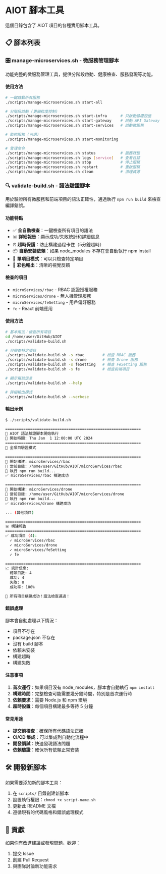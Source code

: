 # AIOT 腳本工具

這個目錄包含了 AIOT 項目的各種實用腳本工具。

## 📋 腳本列表

### 🎛️ manage-microservices.sh - 微服務管理腳本

功能完整的微服務管理工具，提供分階段啟動、健康檢查、服務發現等功能。

#### 使用方法

```bash
# 一鍵啟動所有服務
./scripts/manage-microservices.sh start-all

# 分階段啟動 (更細粒度控制)
./scripts/manage-microservices.sh start-infra      # 只啟動基礎設施
./scripts/manage-microservices.sh start-gateway    # 啟動 API Gateway
./scripts/manage-microservices.sh start-services   # 啟動微服務

# 監控服務 (可選)
./scripts/manage-microservices.sh start-monitoring

# 管理命令
./scripts/manage-microservices.sh status           # 服務狀態
./scripts/manage-microservices.sh logs [service]   # 查看日誌
./scripts/manage-microservices.sh stop             # 停止服務
./scripts/manage-microservices.sh restart          # 重啟服務
./scripts/manage-microservices.sh clean            # 清理資源
```

### 🔍 validate-build.sh - 語法驗證腳本

用於驗證所有微服務和前端項目的語法正確性，通過執行 `npm run build` 來檢查編譯錯誤。

#### 功能特點

- ✅ **全自動檢查**：一鍵檢查所有項目的語法
- 📊 **詳細報告**：顯示成功/失敗統計和詳細信息
- ⏰ **超時保護**：防止構建過程卡住（5分鐘超時）
- 📦 **自動安裝依賴**：如果 node_modules 不存在會自動執行 npm install
- 🎯 **單項目模式**：可以只檢查特定項目
- 🌈 **彩色輸出**：清晰的視覺反饋

#### 檢查的項目

- `microServices/rbac` - RBAC 認證授權服務
- `microServices/drone` - 無人機管理服務  
- `microServices/feSetting` - 用戶偏好服務
- `fe` - React 前端應用

#### 使用方法

```bash
# 基本用法：檢查所有項目
cd /home/user/GitHub/AIOT
./scripts/validate-build.sh

# 只檢查特定項目
./scripts/validate-build.sh -s rbac        # 檢查 RBAC 服務
./scripts/validate-build.sh -s drone       # 檢查 Drone 服務
./scripts/validate-build.sh -s feSetting   # 檢查 FeSetting 服務
./scripts/validate-build.sh -s fe          # 檢查前端項目

# 顯示幫助信息
./scripts/validate-build.sh --help

# 詳細輸出模式
./scripts/validate-build.sh --verbose
```

#### 輸出示例

```bash
$ ./scripts/validate-build.sh

============================================================
🚀 AIOT 語法驗證腳本開始執行
📅 開始時間: Thu Jan  1 12:00:00 UTC 2024
============================================================
🎯 全項目驗證模式

============================================================
🔨 開始構建: microServices/rbac
📂 當前目錄: /home/user/GitHub/AIOT/microServices/rbac
🚀 執行 npm run build...
✅ microServices/rbac 構建成功

============================================================
🔨 開始構建: microServices/drone
📂 當前目錄: /home/user/GitHub/AIOT/microServices/drone
🚀 執行 npm run build...
✅ microServices/drone 構建成功

... (其他項目)

============================================================
📊 構建報告
============================================================
✅ 成功項目 (4):
  ✓ microServices/rbac
  ✓ microServices/drone
  ✓ microServices/feSetting
  ✓ fe

============================================================
📈 統計信息:
  總項目數: 4
  成功: 4
  失敗: 0
  成功率: 100%

🎉 所有項目構建成功！語法檢查通過！
```

#### 錯誤處理

腳本會自動處理以下情況：

- 項目不存在
- package.json 不存在
- 沒有 build 腳本
- 依賴未安裝
- 構建超時
- 構建失敗

#### 注意事項

1. **首次運行**：如果項目沒有 node_modules，腳本會自動執行 `npm install`
2. **構建時間**：完整檢查可能需要幾分鐘時間，特別是首次運行時
3. **依賴要求**：需要 Node.js 和 npm 環境
4. **超時設置**：每個項目構建最多等待 5 分鐘

#### 常見用途

- **提交前檢查**：確保所有代碼語法正確
- **CI/CD 集成**：可以集成到自動化流程中
- **開發調試**：快速發現語法問題
- **依賴驗證**：確保所有依賴正常安裝

## 🛠 開發新腳本

如果需要添加新的腳本工具：

1. 在 `scripts/` 目錄創建新腳本
2. 設置執行權限：`chmod +x script-name.sh`
3. 更新此 README 文檔
4. 遵循現有的代碼風格和錯誤處理模式

## 🤝 貢獻

如果你有改進建議或發現問題，歡迎：

1. 提交 Issue
2. 創建 Pull Request
3. 與團隊討論新功能需求